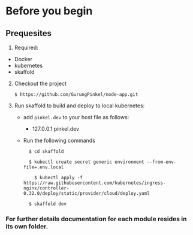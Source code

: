 # Before you begin

## Prequesites

1. Required:

- Docker
- kubernetes
- skaffold

2. Checkout the project

   ```
   $ https://github.com/GurungPinkel/node-app.git
   ```

3. Run skaffold to build and deploy to local kubernetes:

   - add `pinkel.dev` to your host file as follows:
     - 127.0.0.1 pinkel.dev
   - Run the following commands

     ```
       $ cd skaffold

       $ kubectl create secret generic environment --from-env-file=.env.local

         $ kubectl apply -f https://raw.githubusercontent.com/kubernetes/ingress-nginx/controller-0.32.0/deploy/static/provider/cloud/deploy.yaml

       $ skaffold dev

     ```

### For further details documentation for each module resides in its own folder.
